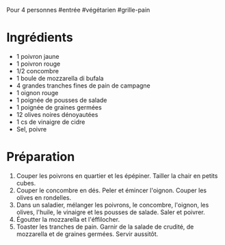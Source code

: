 Pour 4 personnes
#entrée #végétarien #grille-pain 

# Ingrédients

- 1 poivron jaune
- 1 poivron rouge
- $1/2$ concombre 
- 1 boule de mozzarella di bufala 
- 4 grandes tranches fines de pain de campagne
- 1 oignon rouge
- 1 poignée de pousses de salade
- 1 poignée de graines germées 
- 12 olives noires dénoyautées 
- 1 cs de vinaigre de cidre
- Sel, poivre 

# Préparation

1. Couper les poivrons en quartier et les épépiner. Tailler la chair en petits cubes. 
2. Couper le concombre en dés. Peler et émincer l'oignon. Couper les olives en rondelles. 
3. Dans un saladier, mélanger les poivrons, le concombre, l'oignon, les olives, l'huile, le vinaigre et les pousses de salade. Saler et poivrer. 
4. Égoutter la mozzarella et l'éffilocher. 
5. Toaster les tranches de pain. Garnir de la salade de crudité, de mozzarella et de graines germées. Servir aussitôt. 